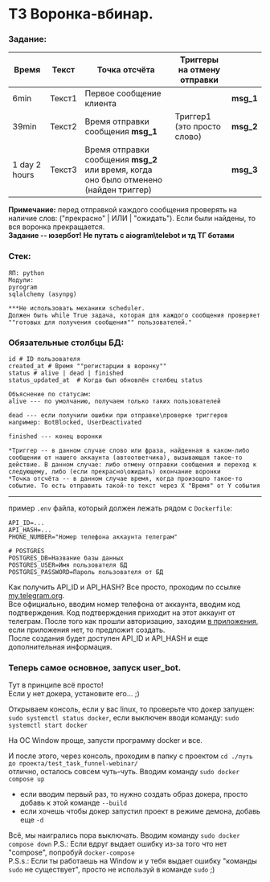 # ТЗ Воронка-вбинар.

### Задание:
| Время          | Текст  | Точка отсчёта                                                                          | Триггеры на отмену отправки |           |
|----------------|--------|----------------------------------------------------------------------------------------|-----------------------------|-----------|
| 6min           | Текст1 | Первое сообщение клиента                                                               |                             | **msg_1** |
| 39min          | Текст2 | Время отправки сообщения **msg_1**                                                     | Триггер1 (это просто слово) | **msg_2** |
| 1 day 2 hours  | Текст3 | Время отправки сообщения **msg_2** или время, когда оно было отменено (найден триггер) |                             | **msg_3** |

**Примечание:** перед отправкой каждого сообщения проверять на наличие слов: ("прекрасно" | ИЛИ | "ожидать"). Если были найдены, то вся воронка прекращается.  
**Задание -- юзербот! Не путать с aiogram\telebot и тд ТГ ботами**

### Стек: 
```
ЯП: python
Модули:
pyrogram
sqlalchemy (asynpg)

***Не использовать механики scheduler.
Должен быть while True задача, которая для каждого сообщения проверяет ""готовых для получения сообщения"" пользователей."
```
### Обязательные столбцы БД:
```
id # ID пользователя
created_at # Время ""регистарции в воронку""
status # alive | dead | finished
status_updated_at  # Когда был обновлён столбец status

Объяснение по статусам:
alive --- по умолчанию, получаем только таких пользователей

dead --- если получили ошибки при отправке\проверке триггеров например: BotBlocked, UserDeactivated

finished --- конец воронки
```
	*Триггер -- в данном случае слово или фраза, найденная в каком-либо сообщении от нашего аккаунта (автоответчика), вызывающая такое-то действие. В данном случае: либо отмену отправки сообщения и переход к следующему, либо (если прекрасно\ожидать) окончание воронки						
    *Точка отсчёта -- в данном случае время, когда произошло такое-то событие. То есть отправить такой-то текст через Х "Время" от Y события						
	
---------------------------------------------------------------------------

пример `.env` файла, который должен лежать рядом с `Dockerfile`:
```commandline
API_ID=...
API_HASH=...
PHONE_NUMBER="Номер телефона аккаунта телеграм"

# POSTGRES
POSTGRES_DB=Название базы данных
POSTGRES_USER=Имя пользователя БД
POSTGRES_PASSWORD=Пароль пользователя от БД
```

Как получить API_ID и API_HASH? Все просто, проходим по ссылке [my.telegram.org](https://my.telegram.org/).  
Все официально, вводим номер телефона от аккаунта, вводим код подтверждения. 
Код подтверждения приходит на этот аккаунт от телеграм.
После того как прошли авторизацию, заходим [в приложения](https://my.telegram.org/apps),
если приложения нет, то предложит создать.  
После создания будет доступен API_ID и API_HASH и еще дополнительная информация.

### Теперь самое основное, запуск user_bot.  
Тут в принципе всё просто!  
Если у нет докера, установите его... ;)

Открываем консоль, если у вас linux, то проверьте что докер запущен:
`sudo systemctl status docker`, 
если выключен вводи команду:
`sudo systemctl start docker`

На ОС Window проще, запусти программу docker и все.


И после этого, через консоль, проходим в папку с проектом `cd ./путь до проекта/test_task_funnel-webinar/`  
отлично, осталось совсем чуть-чуть.
Вводим команду `sudo docker compose up`  
- если вводим первый раз, то нужно создать образ докера, просто добавь к этой команде `--build`  
- если хочешь чтобы докер запустил проект в режиме демона, добавь еще `-d`

Всё, мы наигрались пора выключать. 
Вводим команду `sudo docker compose down`
P.S.: Если вдруг выдает ошибку из-за того что нет "compose", попробуй `docker-compose`  
P.S.s.: Если ты работаешь на Window и у тебя выдает ошибку "команды `sudo` не существует", просто не используй в команде `sudo` ;)